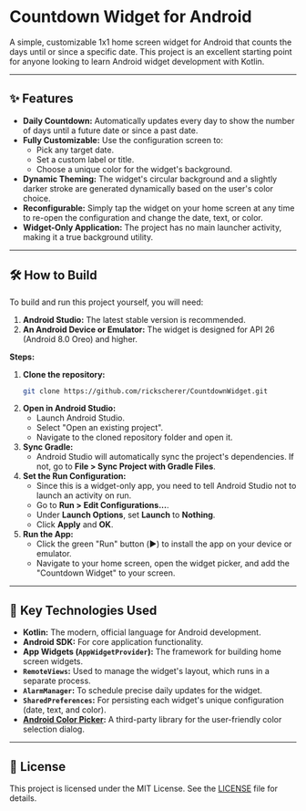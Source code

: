 # Countdown Widget for Android

A simple, customizable 1x1 home screen widget for Android that counts the days until or since a
specific date. This project is an excellent starting point for anyone looking to learn Android
widget development with Kotlin.

---

## ✨ Features

* **Daily Countdown:** Automatically updates every day to show the number of days until a future
  date or since a past date.
* **Fully Customizable:** Use the configuration screen to:
    * Pick any target date.
    * Set a custom label or title.
    * Choose a unique color for the widget's background.
* **Dynamic Theming:** The widget's circular background and a slightly darker stroke are generated
  dynamically based on the user's color choice.
* **Reconfigurable:** Simply tap the widget on your home screen at any time to re-open the
  configuration and change the date, text, or color.
* **Widget-Only Application:** The project has no main launcher activity, making it a true
  background utility.

---

## 🛠️ How to Build

To build and run this project yourself, you will need:

1. **Android Studio:** The latest stable version is recommended.
2. **An Android Device or Emulator:** The widget is designed for API 26 (Android 8.0 Oreo) and
   higher.

**Steps:**

1. **Clone the repository:**
   ```bash
   git clone https://github.com/rickscherer/CountdownWidget.git
   ```
2. **Open in Android Studio:**
    * Launch Android Studio.
    * Select "Open an existing project".
    * Navigate to the cloned repository folder and open it.
3. **Sync Gradle:**
    * Android Studio will automatically sync the project's dependencies. If not, go to **File > Sync
      Project with Gradle Files**.
4. **Set the Run Configuration:**
    * Since this is a widget-only app, you need to tell Android Studio not to launch an activity on
      run.
    * Go to **Run > Edit Configurations...**.
    * Under **Launch Options**, set **Launch** to **Nothing**.
    * Click **Apply** and **OK**.
5. **Run the App:**
    * Click the green "Run" button (▶️) to install the app on your device or emulator.
    * Navigate to your home screen, open the widget picker, and add the "Countdown Widget" to your
      screen.

---

## 🚀 Key Technologies Used

* **Kotlin:** The modern, official language for Android development.
* **Android SDK:** For core application functionality.
* **App Widgets (`AppWidgetProvider`):** The framework for building home screen widgets.
* **`RemoteViews`:** Used to manage the widget's layout, which runs in a separate process.
* **`AlarmManager`:** To schedule precise daily updates for the widget.
* **`SharedPreferences`:** For persisting each widget's unique configuration (date, text, and
  color).
* **[Android Color Picker](https://github.com/QuadFlask/colorpicker):** A third-party library for
  the user-friendly color selection dialog.

---

## 📄 License

This project is licensed under the MIT License. See the [LICENSE](LICENSE) file for details.
